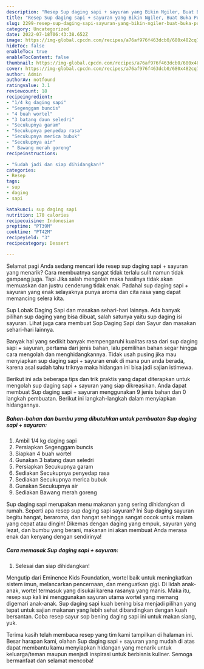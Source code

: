 ```yaml
---
description: "Resep Sup daging sapi + sayuran yang Bikin Ngiler, Buat Buka Puasa Bisa Manjain Lidah"
title: "Resep Sup daging sapi + sayuran yang Bikin Ngiler, Buat Buka Puasa Bisa Manjain Lidah"
slug: 2299-resep-sup-daging-sapi-sayuran-yang-bikin-ngiler-buat-buka-puasa-bisa-manjain-lidah
category: Uncategorized
date: 2022-07-18T06:43:38.652Z
image: https://img-global.cpcdn.com/recipes/a76af976f463dcb0/680x482cq70/sup-daging-sapi-sayuran-foto-resep-utama.jpg
hideToc: false
enableToc: true
enableTocContent: false
thumbnail: https://img-global.cpcdn.com/recipes/a76af976f463dcb0/680x482cq70/sup-daging-sapi-sayuran-foto-resep-utama.jpg
cover: https://img-global.cpcdn.com/recipes/a76af976f463dcb0/680x482cq70/sup-daging-sapi-sayuran-foto-resep-utama.jpg
author: Admin
authorAv: notfound
ratingvalue: 3.1
reviewcount: 18
recipeingredient:
- "1/4 kg daging sapi"
- "Segenggam buncis"
- "4 buah wortel"
- "3 batang daun seledri"
- "Secukupnya garam"
- "Secukupnya penyedap rasa"
- "Secukupnya merica bubuk"
- "Secukupnya air"
- " Bawang merah goreng"
recipeinstructions:

- "Sudah jadi dan siap dihidangkan!"
categories:
- Resep
tags:
- sup
- daging
- sapi

katakunci: sup daging sapi 
nutrition: 170 calories
recipecuisine: Indonesian
preptime: "PT39M"
cooktime: "PT42M"
recipeyield: "3"
recipecategory: Dessert

---
```



Selamat pagi Anda sedang mencari ide resep sup daging sapi + sayuran yang menarik? Cara membuatnya sangat tidak terlalu sulit namun tidak gampang juga. Tapi Jika salah mengolah maka hasilnya tidak akan memuaskan dan justru cenderung tidak enak. Padahal sup daging sapi + sayuran yang enak selayaknya punya aroma dan cita rasa yang dapat memancing selera kita.


Sup Lobak Daging Sapi dan masakan sehari-hari lainnya. Ada banyak pilihan sup daging yang bisa dibuat, salah satunya yaitu sup daging isi sayuran. Lihat juga cara membuat Sop Daging Sapi dan Sayur dan masakan sehari-hari lainnya.

Banyak hal yang sedikit banyak mempengaruhi kualitas rasa dari sup daging sapi + sayuran, pertama dari jenis bahan, lalu pemilihan bahan segar hingga cara mengolah dan menghidangkannya. Tidak usah pusing jika mau menyiapkan sup daging sapi + sayuran enak di mana pun anda berada, karena asal sudah tahu triknya maka hidangan ini bisa jadi sajian istimewa.


Berikut ini ada beberapa tips dan trik praktis yang dapat diterapkan untuk mengolah sup daging sapi + sayuran yang siap dikreasikan. Anda dapat membuat Sup daging sapi + sayuran menggunakan 9 jenis bahan dan 0 langkah pembuatan. Berikut ini langkah-langkah dalam menyiapkan hidangannya.

<!--inarticleads1-->

##### Bahan-bahan dan bumbu yang dibutuhkan untuk pembuatan Sup daging sapi + sayuran:

1. Ambil 1/4 kg daging sapi
1. Persiapkan Segenggam buncis
1. Siapkan 4 buah wortel
1. Gunakan 3 batang daun seledri
1. Persiapkan Secukupnya garam
1. Sediakan Secukupnya penyedap rasa
1. Sediakan Secukupnya merica bubuk
1. Gunakan Secukupnya air
1. Sediakan  Bawang merah goreng


Sup daging sapi merupakan menu makanan yang sering dihidangkan di rumah. Seperti apa resep sup daging sapi sayuran? Ini Sup daging sayuran begitu hangat, beraroma, dan hangat sehingga sangat cocok untuk malam yang cepat atau dingin! Dikemas dengan daging yang empuk, sayuran yang lezat, dan bumbu yang berani, makanan ini akan membuat Anda merasa enak dan kenyang dengan sendirinya! 

<!--inarticleads2-->

##### Cara memasak Sup daging sapi + sayuran:


1. Selesai dan siap dihidangkan!

Mengutip dari Eminence Kids Foundation, wortel baik untuk meningkatkan sistem imun, melancarkan pencernaan, dan menguatkan gigi. Di lidah anak-anak, wortel termasuk yang disukai karena rasanya yang manis. Maka itu, resep sup kali ini menggunakan sayuran utama wortel yang memang digemari anak-anak. Sup daging sapi kuah bening bisa menjadi pilihan yang tepat untuk sajian makanan yang lebih sehat dibandingkan dengan kuah bersantan. Coba resep sayur sop bening daging sapi ini untuk makan siang, yuk. 

Terima kasih telah membaca resep yang tim kami tampilkan di halaman ini. Besar harapan kami, olahan Sup daging sapi + sayuran yang mudah di atas dapat membantu kamu menyiapkan hidangan yang menarik untuk keluarga/teman maupun menjadi inspirasi untuk berbisnis kuliner. Semoga bermanfaat dan selamat mencoba!
